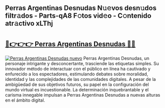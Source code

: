 ## Perras Argentinas Desnudas N𝚞𝚎vos desn𝚞dos filtr𝚊dos - Parts-qA8 F𝚘tos vid𝚎o - C𝚘ntenido atr𝚊ctivo xLThj

# <h2><a href="http://mb9wmyi.tromn.icu/?c=Perras+Argentinas+Desnudas">🔗👉👉👉 Perras Argentinas Desnudas 🔗🔗</a></h2>

[![Perras Argentinas Desnudas nuevo](https://i.imgur.com/pEAQMta.gif)](http://mb9wmyi.tromn.icu/?c=Perras+Argentinas+Desnudas)
Perras Argentinas Desnudas, un personaje intrigante y desconcertante, trasciende las etiquetas simples. Su innovador método de interactuar con el público en línea ha cautivado y enfurecido a los espectadores, estimulando debates sobre moralidad, identidad y las complejidades de las comunidades digitales. A pesar de la ambigüedad de sus objetivos futuros, su papel en la configuración del mundo virtual es incuestionable. La determinación inquebrantable y el carisma innegable impulsan a Perras Argentinas Desnudas a nuevas alturas en el ámbito digital.

